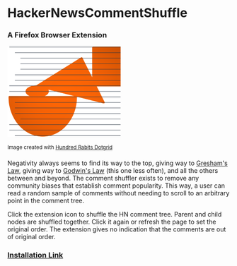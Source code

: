 # HackerNewsCommentShuffle
### A Firefox Browser Extension

![icon](icons/hncs-shapes.png)

<sup>Image created with [Hundred Rabits Dotgrid](https://100r.co/site/dotgrid.html)</sup>

Negativity always seems to find its way to the top, giving way to [Gresham's
Law](https://en.wikipedia.org/wiki/Gresham%27s_law), giving way to [Godwin's
Law](https://en.wikipedia.org/wiki/Godwin%27s_law) (this one less often), and
all the others between and beyond. The comment shuffler exists to remove any
community biases that establish comment popularity. This way, a user can read a
random sample of comments without needing to scroll to an arbitrary point in the
comment tree.

Click the extension icon to shuffle the HN comment tree. Parent and child nodes
are shuffled together. Click it again or refresh the page to set the original
order. The extension gives no indication that the comments are out of original
order. 

### [Installation Link](https://addons.mozilla.org/en-US/firefox/addon/hackernewscommentshuffle/)
